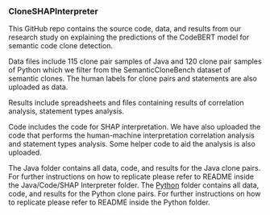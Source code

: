 ### CloneSHAPInterpreter


This GitHub repo contains the source code, data, and results from our research study on explaining the predictions of the CodeBERT model for semantic code clone detection.

Data files include 115 clone pair samples of Java and 120 clone pair samples of Python which we filter from the SemanticCloneBench dataset of semantic clones. The human labels for clone pairs and statements are also uploaded as data.

Results include spreadsheets and files containing results of correlation analysis, statement types analysis.

Code includes the code for SHAP interpretation. We have also uploaded the code that performs the human-machine interpretation correlation analysis and statement types analysis. Some helper code to aid the analysis is also uploaded.

The Java folder contains all data, code, and results for the Java clone pairs. For further instructions on how to replicate please refer to README inside the Java/Code/SHAP Interpreter folder.
The [Python](Python) folder contains all data, code, and results for the Python clone pairs. For further instructions on how to replicate please refer to README inside the Python folder.
